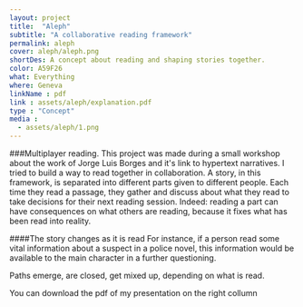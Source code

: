 ```yaml
---
layout: project
title:  "Aleph"
subtitle: "A collaborative reading framework"
permalink: aleph
cover: aleph/aleph.png
shortDes: A concept about reading and shaping stories together.
color: A59F26
what: Everything
where: Geneva
linkName : pdf
link : assets/aleph/explanation.pdf
type : "Concept"
media :
  - assets/aleph/1.png
---
```


###Multiplayer reading.
This project was made during a small workshop about the work of Jorge Luis Borges and it's link to hypertext narratives. I tried to build a way to read together in collaboration. A story, in this framework, is separated into different parts given to different people. Each time they read a passage, they gather and discuss about what they read to take decisions for their next reading session. Indeed: reading a part can have consequences on what others are reading, because it fixes what has been read into reality.

####The story changes as it is read
For instance, if a person read some vital information about a suspect in a police novel, this information would be available to the main character in a further questioning.

Paths emerge, are closed, get mixed up, depending on what is read.

You can download the pdf of my presentation on the right collumn
